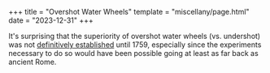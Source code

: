 +++
title = "Overshot Water Wheels"
template = "miscellany/page.html"
date = "2023-12-31"
+++

It's surprising that the superiority of overshot water wheels (vs. undershot) was not [definitively established](https://archive.org/details/philtrans04492943) until 1759, especially since the experiments necessary to do so would have been possible going at least as far back as ancient Rome.
